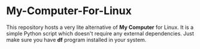 # My-Computer-For-Linux
This repository hosts a very lite alternative of **My Computer** for Linux. It is a simple Python script which doesn't require any external dependencies. Just make sure you have **df** program installed in your system.
